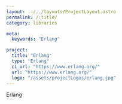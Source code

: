 ```yaml
---
layout: ../../layouts/ProjectLayout.astro
permalink: /:title/
category: libraries

meta:
  keywords: "Erlang"

project:
  title: "Erlang"
  type: "Erlang"
  ci_url: "https://www.erlang.org/"
  url: "https://www.erlang.org/"
  logo: "/assets/projectLogos/erlang.jpg"
---
```


<p>Erlang</p>
